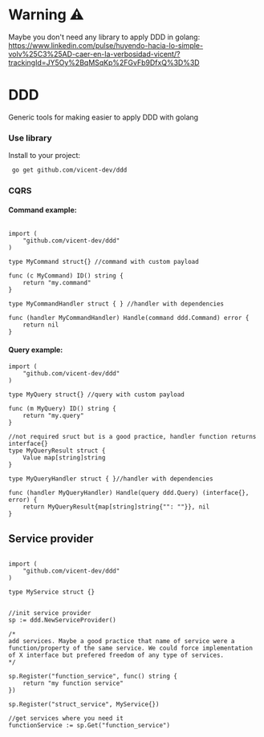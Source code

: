# Warning ⚠
Maybe you don't need any library to apply DDD in golang:
https://www.linkedin.com/pulse/huyendo-hacia-lo-simple-volv%25C3%25AD-caer-en-la-verbosidad-vicent/?trackingId=JY5Oy%2BqMSqKp%2FGvFb9DfxQ%3D%3D

# DDD
Generic tools for making easier to apply DDD with golang

### Use library

Install to your project:
```bash
 go get github.com/vicent-dev/ddd
```

### CQRS
#### Command example:

```golang

import (
	"github.com/vicent-dev/ddd"
)

type MyCommand struct{} //command with custom payload

func (c MyCommand) ID() string {
	return "my.command"
}

type MyCommandHandler struct { } //handler with dependencies

func (handler MyCommandHandler) Handle(command ddd.Command) error {
	return nil
}
```
#### Query example:
```golang
import (
	"github.com/vicent-dev/ddd"
)

type MyQuery struct{} //query with custom payload

func (m MyQuery) ID() string {
	return "my.query"
}

//not required sruct but is a good practice, handler function returns interface{}
type MyQueryResult struct { 
	Value map[string]string
}

type MyQueryHandler struct { }//handler with dependencies

func (handler MyQueryHandler) Handle(query ddd.Query) (interface{}, error) {
	return MyQueryResult{map[string]string{"": ""}}, nil
}
```


## Service provider

```golang

import (
	"github.com/vicent-dev/ddd"
)

type MyService struct {}


//init service provider
sp := ddd.NewServiceProvider()

/*
add services. Maybe a good practice that name of service were a
function/property of the same service. We could force implementation 
of X interface but prefered freedom of any type of services.
*/

sp.Register("function_service", func() string {
    return "my function service"
})

sp.Register("struct_service", MyService{})

//get services where you need it
functionService := sp.Get("function_service")

```

